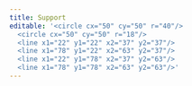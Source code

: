 ```yaml
---
title: Support
editable: '<circle cx="50" cy="50" r="40"/>  
  <circle cx="50" cy="50" r="18"/>  
  <line x1="22" y1="22" x2="37" y2="37"/>
  <line x1="78" y1="22" x2="63" y2="37"/>
  <line x1="22" y1="78" x2="37" y2="63"/>
  <line x1="78" y1="78" x2="63" y2="63"/>'
---
```

